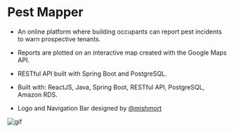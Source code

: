 # Pest Mapper
* An online platform where building occupants can report pest incidents to warn prospective tenants.

* Reports are plotted on an interactive map created with the Google Maps API.

* RESTful API built with Spring Boot and PostgreSQL.

* Built with: ReactJS, Java, Spring Boot, RESTful API, PostgreSQL, Amazon RDS.

* Logo and Navigation Bar designed by [@mishmort](https://github.com/mishmort)

![gif](demo.gif)
